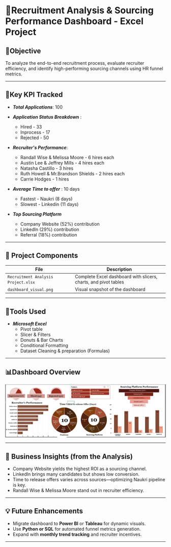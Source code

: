 # 🧩Recruitment Analysis & Sourcing Performance Dashboard - Excel Project

## 📌Objective
To analyze the end-to-end recruitment process, evaluate recruiter efficiency, and identify high-performing sourcing channels using HR funnel metrics.

---

## 🔰Key KPI Tracked
- ***Total Applications***: 100
- ***Application Status Breakdown*** :
  -  Hired - 33
  - Inprocess - 17
  - Rejected - 50

- ***Recruiter's Performance***:
  - Randall Wise & Melissa Moore - 6 hires each
  - Austin Lee & Jeffrey Mills - 4 hires each
  - Natasha Castillo - 3 hires
  - Ruth Howell & Mr.Brandson Shields - 2 hires each
  - Carrie Hodges - 1 hires

- ***Average Time to offer*** : 10 days
  - Fastest - Naukri (8 days)
  - Slowest - Linkedin (11 days)

- ***Top Sourcing Platform***
   - Company Website (52%) contribution
   - LinkedIn (29%) contribution
   - Referral (18%) contribution
   
--- 

## 📂 Project Components
| File | Description |
|------|-------------|
| `Recruitment Analysis Project.xlsx` | Complete Excel dashboard with slicers, charts, and pivot tables |
| `dashboard_visual.png` | Visual snapshot of the dashboard |

---

## 🧰Tools Used
- ***Microsoft Excel***
  - Pivot table
  - Slicer & Filters
  - Donuts & Bar Charts
  - Conditional Formatting
  - Dataset Cleaning & preparation (Formulas)

---

## 📊Dashboard Overview
![Dashboard Preview](https://github.com/Gupta-Unnati/Recruitment-Analysis-Project-EXCEL-/blob/main/Screenshot%202025-06-14%20234142.png)

---

## 🧠 Business Insights (from the Analysis)
- Company Website yields the highest ROI as a sourcing channel.
- LinkedIn brings many candidates but shows low conversion.
- Time to release offers varies across sources—optimizing Naukri pipeline is key.
- Randall Wise & Melissa Moore stand out in recruiter efficiency.

---

## 💡 Future Enhancements
- Migrate dashboard to **Power BI** or **Tableau** for dynamic visuals.
- Use **Python or SQL** for automated funnel metrics generation.
- Expand with **monthly trend tracking** and recruiter incentives.

---








